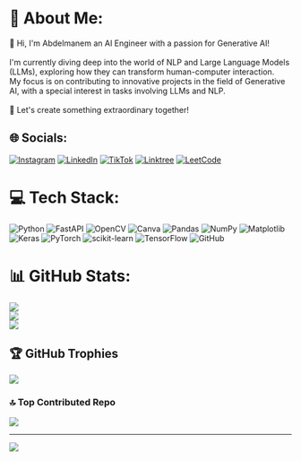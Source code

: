 # 💫 About Me:
👋 Hi, I'm Abdelmanem an AI Engineer with a passion for Generative AI! <br><br>I'm currently diving deep into the world of NLP and Large Language Models (LLMs), exploring how they can transform human-computer interaction.<br> My focus is on contributing to innovative projects in the field of Generative AI, with a special interest in tasks involving LLMs and NLP.<br><br>🚀 Let's create something extraordinary together!<br>


## 🌐 Socials:
[![Instagram](https://img.shields.io/badge/Instagram-%23E4405F.svg?logo=Instagram&logoColor=white)](https://instagram.com/mn3em_404) [![LinkedIn](https://img.shields.io/badge/LinkedIn-%230077B5.svg?logo=linkedin&logoColor=white)](https://www.linkedin.com/in/abdelmanem-mohamed-606a1b260/) [![TikTok](https://img.shields.io/badge/TikTok-%23000000.svg?logo=TikTok&logoColor=white)](https://tiktok.com/@mn3em_404) [![Linktree](https://img.shields.io/badge/Linktree-Connect-brightgreen)](https://linktr.ee/abdelmanemmohamed) [![LeetCode](https://img.shields.io/badge/LeetCode-Profile-orange)](https://leetcode.com/u/Abdelmanem/)

# 💻 Tech Stack:
![Python](https://img.shields.io/badge/python-3670A0?style=for-the-badge&logo=python&logoColor=ffdd54) ![FastAPI](https://img.shields.io/badge/FastAPI-005571?style=for-the-badge&logo=fastapi) ![OpenCV](https://img.shields.io/badge/opencv-%23white.svg?style=for-the-badge&logo=opencv&logoColor=white) ![Canva](https://img.shields.io/badge/Canva-%2300C4CC.svg?style=for-the-badge&logo=Canva&logoColor=white) ![Pandas](https://img.shields.io/badge/pandas-%23150458.svg?style=for-the-badge&logo=pandas&logoColor=white) ![NumPy](https://img.shields.io/badge/numpy-%23013243.svg?style=for-the-badge&logo=numpy&logoColor=white) ![Matplotlib](https://img.shields.io/badge/Matplotlib-%23ffffff.svg?style=for-the-badge&logo=Matplotlib&logoColor=black) ![Keras](https://img.shields.io/badge/Keras-%23D00000.svg?style=for-the-badge&logo=Keras&logoColor=white) ![PyTorch](https://img.shields.io/badge/PyTorch-%23EE4C2C.svg?style=for-the-badge&logo=PyTorch&logoColor=white) ![scikit-learn](https://img.shields.io/badge/scikit--learn-%23F7931E.svg?style=for-the-badge&logo=scikit-learn&logoColor=white) ![TensorFlow](https://img.shields.io/badge/TensorFlow-%23FF6F00.svg?style=for-the-badge&logo=TensorFlow&logoColor=white) ![GitHub](https://img.shields.io/badge/github-%23121011.svg?style=for-the-badge&logo=github&logoColor=white)
# 📊 GitHub Stats:
![](https://github-readme-stats.vercel.app/api?username=Abdelmanemm&theme=dark&hide_border=false&include_all_commits=false&count_private=false)<br/>
![](https://github-readme-streak-stats.herokuapp.com/?user=Abdelmanemm&theme=dark&hide_border=false)<br/>
![](https://github-readme-stats.vercel.app/api/top-langs/?username=Abdelmanemm&theme=dark&hide_border=false&include_all_commits=false&count_private=false&layout=compact)

## 🏆 GitHub Trophies
![](https://github-profile-trophy.vercel.app/?username=Abdelmanemm&theme=radical&no-frame=false&no-bg=false&margin-w=4)

### 🔝 Top Contributed Repo
![](https://github-contributor-stats.vercel.app/api?username=Abdelmanemm&limit=5&theme=dark&combine_all_yearly_contributions=true)

---
[![](https://visitcount.itsvg.in/api?id=Abdelmanemm&icon=0&color=0)](https://visitcount.itsvg.in)



  
<!-- Proudly created with GPRM ( https://gprm.itsvg.in ) -->
